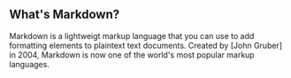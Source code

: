 ## What's Markdown?

Markdown is a lightweigt markup language that you can use to add formatting elements to plaintext text documents. Created by [John Gruber] in 2004,
Markdown is now one of the world's most popular markup languages.
